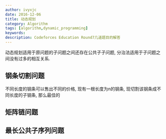 ```yaml
---
author: ivyxjc
date: 2016-12-06
title: 动态规划
category: Algorithm
tags: [algorithm,dynamic_programming]
keywords:
description: Codeforces Education Round7几道题目的解答
---
```


动态规划适用于原问题的子问题之间还存在公共子子问题, 分治法适用于子问题之间没有过多的相互关系.

<!--more-->

## 钢条切割问题


不同长度的钢条可以售出不同的价格, 现有一根长度为n的钢条, 现切割该钢条成不同长度的子钢条, 那么最佳的


## 矩阵链问题


## 最长公共子序列问题